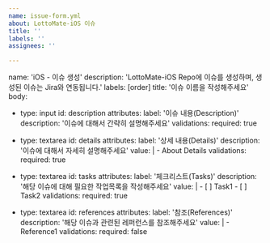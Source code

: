 ```yaml
---
name: issue-form.yml
about: LottoMate-iOS 이슈
title: ''
labels: ''
assignees: ''

---
```


name: 'iOS - 이슈 생성'
description: 'LottoMate-iOS Repo에 이슈를 생성하며, 생성된 이슈는 Jira와 연동됩니다.'
labels: [order]
title: '이슈 이름을 작성해주세요'
body:
  - type: input
    id: description
    attributes:
      label: '이슈 내용(Description)'
      description: '이슈에 대해서 간략히 설명해주세요'
    validations:
      required: true

  - type: textarea
    id: details
    attributes:
      label: '상세 내용(Details)'
      description: '이슈에 대해서 자세히 설명해주세요'
      value: |
        - About Details
    validations:
      required: true

  - type: textarea
    id: tasks
    attributes:
      label: '체크리스트(Tasks)'
      description: '해당 이슈에 대해 필요한 작업목록을 작성해주세요'
      value: |
        - [ ] Task1
        - [ ] Task2
    validations:
      required: true

  - type: textarea
    id: references
    attributes:
      label: '참조(References)'
      description: '해당 이슈과 관련된 레퍼런스를 참조해주세요'
      value: |
        - Reference1
    validations:
      required: false
